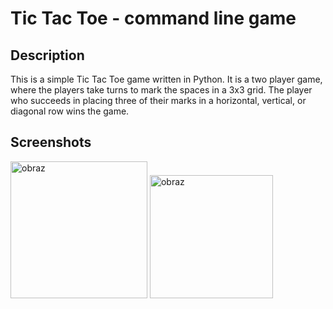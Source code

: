 # Tic Tac Toe - command line game

## Description
This is a simple Tic Tac Toe game written in Python. It is a two player game, where the players take turns to mark the spaces in a 3x3 grid. The player who succeeds in placing three of their marks in a horizontal, vertical, or diagonal row wins the game.

## Screenshots
<img width="219" alt="obraz" src="https://github.com/BtNowakowski/tic_tac_toe/assets/107316656/5cd661cd-6765-4ba0-83c2-5d1eaf911e22">   


<img width="197" alt="obraz" src="https://github.com/BtNowakowski/tic_tac_toe/assets/107316656/25460f3b-7fa6-4982-bccb-5938accc6489">

